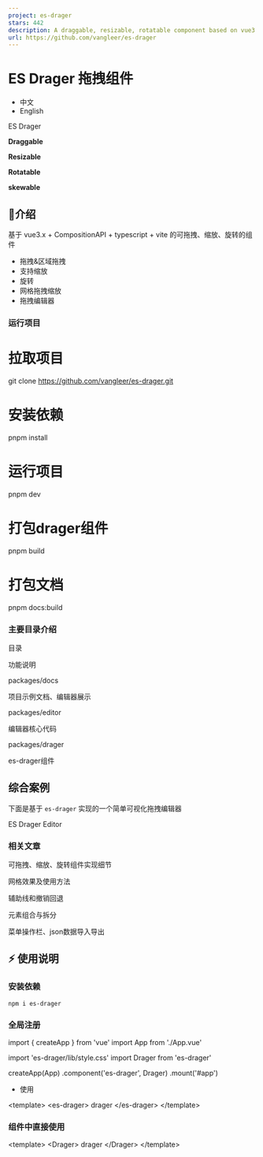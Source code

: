 ```yaml
---
project: es-drager
stars: 442
description: A draggable, resizable, rotatable component based on vue3
url: https://github.com/vangleer/es-drager
---
```


ES Drager 拖拽组件
==============

-   中文
-   English

ES Drager

**Draggable**

**Resizable**

**Rotatable**

**skewable**

🌈介绍
----

基于 vue3.x + CompositionAPI + typescript + vite 的可拖拽、缩放、旋转的组件

-   拖拽&区域拖拽
-   支持缩放
-   旋转
-   网格拖拽缩放
-   拖拽编辑器

### 运行项目

# 拉取项目
git clone https://github.com/vangleer/es-drager.git

# 安装依赖
pnpm install

# 运行项目
pnpm dev

# 打包drager组件
pnpm build

# 打包文档
pnpm docs:build

### 主要目录介绍

目录

功能说明

packages/docs

项目示例文档、编辑器展示

packages/editor

编辑器核心代码

packages/drager

es-drager组件

综合案例
----

下面是基于 `es-drager` 实现的一个简单可视化拖拽编辑器

ES Drager Editor

### 相关文章

可拖拽、缩放、旋转组件实现细节

网格效果及使用方法

辅助线和撤销回退

元素组合与拆分

菜单操作栏、json数据导入导出

⚡ 使用说明
------

### 安装依赖

```
npm i es-drager
```

### 全局注册

import { createApp } from 'vue'
import App from './App.vue'

import 'es-drager/lib/style.css'
import Drager from 'es-drager'

createApp(App)
  .component('es-drager', Drager)
  .mount('#app')

-   使用

<template\>
  <es-drager\>
    drager
  </es-drager\>
</template\>

### 组件中直接使用

<template\>
  <Drager\>
    drager
  </Drager\>
</template\>

<script setup lang\='ts'\>
import Drager from 'es-drager'
</script\>

### 浏览器直接引入

直接通过浏览器的 HTML 标签导入 es-drager，然后就可以使用全局变量 ESDrager 了。

<!DOCTYPE html\>
<html lang\="en"\>
<head\>
  <meta charset\="UTF-8"\>
  <meta http-equiv\="X-UA-Compatible" content\="IE=edge"\>
  <meta name\="viewport" content\="width=device-width, initial-scale=1.0"\>
  <link rel\="stylesheet" href\="https://unpkg.com/es-drager/lib/style.css"\>
  <title\>Document</title\>
</head\>
<body\>
  <div id\="app"\>
    <es-drager\>drager</es-drager\>
  </div\>

  <script src\="https://unpkg.com/vue@3/dist/vue.global.js"\></script\>
  <script src\="https://unpkg.com/es-drager"\></script\>
  <script\>
    const { createApp } \= Vue
    const app \= createApp({})
    app.use(ESDrager)
    app.mount('#app')
  </script\>
</body\>
</html\>

Drager API
----------

### Drager 属性

属性名

说明

类型

默认

tag

component组件的is属性

^\[string\]

div

type

类型，`rect`, `text`, `image`

^\[string\]

rect

width

宽度

^\[number\]

100

height

高度

^\[number\]

100

left

横坐标偏移

^\[number\]

0

top

纵坐标偏移

^\[number\]

0

angle

旋转角度

^\[number\]

0

skew

倾斜角度

^\[Array\]

\[0, 0\]

color

颜色

^\[string\]

#3a7afe

resizable

是否可缩放

^\[boolean\]

true

rotatable

是否可旋转

^\[boolean\]

\-

skewable

是否可倾斜

^\[boolean\]

\-

boundary

是否判断边界(最近定位父节点，考虑性能谨慎使用。只支持移动，缩放在v1.3后不支持)

^\[boolean\]

\-

disabled

是否禁用

^\[boolean\]

\-

minWidth

最小宽度

^\[number\]

\-

minHeight

最小高度

^\[number\]

\-

maxWidth

最大宽度

^\[number\]

\-

maxHeight

最大高度

^\[number\]

\-

selected

控制是否选中

^\[boolean\]

\-

checkCollision

是否开启碰撞检测

^\[boolean\]

\-

snapToGrid

开启网格

^\[boolean\]

\-

gridX

网格X大小

^\[number\]

50

gridY

网格Y大小

^\[number\]

50

snap

开启吸附

^\[boolean\]

\-

snapThreshold

吸附阈值

^\[number\]

10

markline

辅助线(可自定义)

^\[boolean\]^\[Function\]

\-

extraLines

添加除了es-drager元素以外的对齐线，例如添加中心点对齐(可参考)

^\[Function\]

scaleRatio

缩放比

^\[number\]

1

disabledKeyEvent

禁用方向键移动

^\[boolean\]

\-

border

是否显示边框

^\[boolean\]

true

aspectRatio

宽高缩放比

^\[number\]

\-

equalProportion

宽高等比缩放(该属性和aspectRatio互斥，同时使用会存在问题)

^\[boolean\]

\-

resizeList

显示的缩放handle列表，`top`, `bottom`, `left`, `right`, `top-left`, `top-right`, `bottom-left`, `bottom-right`

^\[string\[\]\]

\-

### Drager 事件

事件名

说明

类型

change

位置、大小改变

^\[Function\]`(dragData) => void`

drag

拖拽中

^\[Function\]`(dragData) => void`

drag-start

拖拽开始

^\[Function\]`(dragData) => void`

drag-end

拖拽结束

^\[Function\]`(dragData) => void`

resize

缩放中

^\[Function\]`(dragData) => void`

resize-start

缩放开始

^\[Function\]`(dragData) => void`

resize-end

缩放结束

^\[Function\]`(dragData) => void`

rotate

旋转中

^\[Function\]`(dragData) => void`

rotate-start

旋转开始

^\[Function\]`(dragData) => void`

rotate-end

旋转结束

^\[Function\]`(dragData) => void`

skew

倾斜中

^\[Function\]`(dragData) => void`

skew-start

倾斜开始

^\[Function\]`(dragData) => void`

skew-end

倾斜结束

^\[Function\]`(dragData) => void`

focus

获取焦点/选中

^\[Function\]`(selected) => void`

blur

失去焦点/非选中

^\[Function\]`(selected) => void`

-   dragData 类型

export type DragData \= {
  width: number
  height: number
  left: number
  top: number
  angle: number
  skew: number\[\],
}

### Drager 插槽

插槽名

说明

default

自定义默认内容

resize

缩放handle

rotate

旋转handle

skew

倾斜handle
